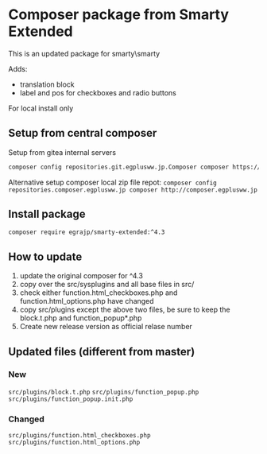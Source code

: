 # Composer package from Smarty Extended

This is an updated package for smarty\smarty

Adds:

- translation block
- label and pos for checkboxes and radio buttons

For local install only

## Setup from central composer

Setup from gitea internal servers

```sh
composer config repositories.git.egplusww.jp.Composer composer https://git.egplusww.jp/api/packages/Composer/composer
```

Alternative setup composer local zip file repot:
`composer config repositories.composer.egplusww.jp composer http://composer.egplusww.jp`

## Install package

`composer require egrajp/smarty-extended:^4.3`

## How to update

1) update the original composer for ^4.3
2) copy over the src/sysplugins and all base files in src/
3) check either function.html_checkboxes.php and function.html_options.php have changed
4) copy src/plugins except the above two files, be sure to keep the block.t.php and function_popup*.php
5) Create new release version as official relase number

## Updated files (different from master)

### New

`src/plugins/block.t.php`
`src/plugins/function_popup.php`
`src/plugins/function_popup.init.php`

### Changed

`src/plugins/function.html_checkboxes.php`
`src/plugins/function.html_options.php`
